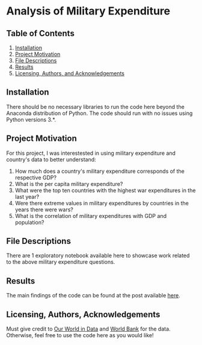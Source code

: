 # Analysis of Military Expenditure

## Table of Contents

1. [Installation](#installation)
2. [Project Motivation](#motivation)
3. [File Descriptions](#files)
4. [Results](#results)
5. [Licensing, Authors, and Acknowledgements](#licensing)

## Installation <a name="installation"></a>

There should be no necessary libraries to run the code here beyond the Anaconda distribution of Python. The code should run with no issues using Python versions 3.*.

## Project Motivation<a name="motivation"></a>

For this project, I was interestested in using military expenditure and country's data to better understand:

1. How much does a country's military expenditure corresponds of the respective GDP?
2. What is the per capita military expenditure?
3. What were the top ten countries with the highest war expenditures in the last year?
4. Were there extreme values in military expenditures by countries in the years there were wars?
5. What is the correlation of military expenditures with GDP and population?

## File Descriptions <a name="files"></a>

There are 1 exploratory notebook available here to showcase work related to the above military expenditure questions. 

## Results<a name="results"></a>

The main findings of the code can be found at the post available [here]().

## Licensing, Authors, Acknowledgements<a name="licensing"></a>

Must give credit to [Our World in Data](https://ourworldindata.org/) and [World Bank](https://data.worldbank.org/) for the data. Otherwise, feel free to use the code here as you would like! 

